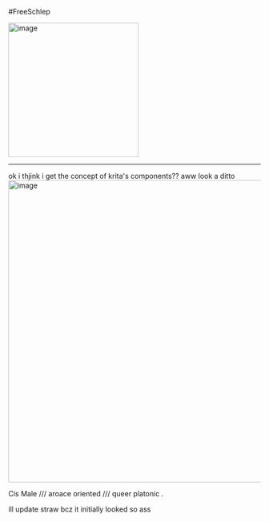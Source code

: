 #FreeSchlep

<img width="260" height="268" alt="image" src="https://github.com/user-attachments/assets/5b7c6d9f-3cd2-42b3-be5a-13e69a79fc14" />

---------------------------------------------------------------------------
<div allign="center">
ok i thjink i get the concept of krita's components?? aww look a ditto
<div allign="center">
<img width="736" height="603" alt="image" src="https://github.com/user-attachments/assets/50e97a20-12e1-430e-9f16-5c082bdbf0ed" />



Cis Male    ///    aroace oriented    ///    queer platonic    .

<div allign="center">

ill update straw bcz it initially looked so ass




